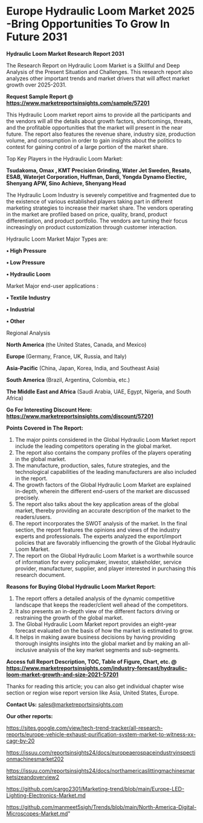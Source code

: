 # Europe Hydraulic Loom Market 2025 -Bring Opportunities To Grow In Future 2031

<strong>Hydraulic Loom Market Research Report 2031</strong>

The Research Report on Hydraulic Loom Market is a Skillful and Deep Analysis of the Present Situation and Challenges. This research report also analyzes other important trends and market drivers that will affect market growth over 2025-2031.

<strong>Request Sample Report @ <a href=https://www.marketreportsinsights.com/sample/57201>https://www.marketreportsinsights.com/sample/57201</a></strong>

This Hydraulic Loom market report aims to provide all the participants and the vendors will all the details about growth factors, shortcomings, threats, and the profitable opportunities that the market will present in the near future. The report also features the revenue share, industry size, production volume, and consumption in order to gain insights about the politics to contest for gaining control of a large portion of the market share.

Top Key Players in the Hydraulic Loom Market:

<strong>Tsudakoma, Omax , KMT Precision Grinding, Water Jet Sweden, Resato, ESAB, Waterjet Corporation, Huffman, Dardi, Yongda Dynamo Electirc, Shenyang APW, Sino Achieve, Shenyang Head</strong>

The Hydraulic Loom Industry is severely competitive and fragmented due to the existence of various established players taking part in different marketing strategies to increase their market share. The vendors operating in the market are profiled based on price, quality, brand, product differentiation, and product portfolio. The vendors are turning their focus increasingly on product customization through customer interaction.

Hydraulic Loom Market Major Types are:

<strong>• High Pressure 

• Low Pressure

• Hydraulic Loom</strong>

Market Major end-user applications :

<strong>• Textile Industry

• Industrial

• Other</strong>

Regional Analysis

</u><strong><b>North America</b></strong> (the United States, Canada, and Mexico)

<strong><b>Europe </b></strong>(Germany, France, UK, Russia, and Italy)

<strong><b>Asia-Pacific</b></strong> (China, Japan, Korea, India, and Southeast Asia)

<strong><b>South America</b></strong> (Brazil, Argentina, Colombia, etc.)

<strong><b>The Middle East and Africa</b></strong> (Saudi Arabia, UAE, Egypt, Nigeria, and South Africa)

<strong>Go For Interesting Discount Here: <a href=https://www.marketreportsinsights.com/discount/57201>https://www.marketreportsinsights.com/discount/57201</a></strong>

<strong>Points Covered in The Report:</strong>
<ol>
  <li>The major points considered in the Global Hydraulic Loom Market report include the leading competitors operating in the global market.</li>
  <li>The report also contains the company profiles of the players operating in the global market.</li>
  <li>The manufacture, production, sales, future strategies, and the technological capabilities of the leading manufacturers are also included in the report.</li>
  <li>The growth factors of the Global Hydraulic Loom Market are explained in-depth, wherein the different end-users of the market are discussed precisely.</li>
  <li>The report also talks about the key application areas of the global market, thereby providing an accurate description of the market to the readers/users.</li>
  <li>The report incorporates the SWOT analysis of the market. In the final section, the report features the opinions and views of the industry experts and professionals. The experts analyzed the export/import policies that are favorably influencing the growth of the Global Hydraulic Loom Market.</li>
  <li>The report on the Global Hydraulic Loom Market is a worthwhile source of information for every policymaker, investor, stakeholder, service provider, manufacturer, supplier, and player interested in purchasing this research document.</li>
</ol>
<strong>Reasons for Buying Global Hydraulic Loom Market Report:</strong>

<ol>
  <li>The report offers a detailed analysis of the dynamic competitive landscape that keeps the reader/client well ahead of the competitors.</li>
  <li>It also presents an in-depth view of the different factors driving or restraining the growth of the global market.</li>
  <li>The Global Hydraulic Loom Market report provides an eight-year forecast evaluated on the basis of how the market is estimated to grow.</li>
  <li>It helps in making aware business decisions by having providing thorough insights insights into the global market and by making an all-inclusive analysis of the key market segments and sub-segments.</li>
</ol>
<strong>Access full Report Description, TOC, Table of Figure, Chart, etc. @ <a href=https://www.marketreportsinsights.com/industry-forecast/hydraulic-loom-market-growth-and-size-2021-57201>https://www.marketreportsinsights.com/industry-forecast/hydraulic-loom-market-growth-and-size-2021-57201</a></strong>


Thanks for reading this article; you can also get individual chapter wise section or region wise report version like Asia, United States, Europe.

<strong>Contact Us:</strong>
sales@marketreportsinsights.com

<strong>Our other reports:</strong>

<a href=https://sites.google.com/view/tech-trend-tracker/all-research-reports/europe-vehicle-exhaust-purification-system-market-to-witness-xx-cagr-by-20>https://sites.google.com/view/tech-trend-tracker/all-research-reports/europe-vehicle-exhaust-purification-system-market-to-witness-xx-cagr-by-20</a>

<a href=https://issuu.com/reportsinsights24/docs/europeaerospaceindustryinspectionmachinesmarket202>https://issuu.com/reportsinsights24/docs/europeaerospaceindustryinspectionmachinesmarket202</a>

<a href=https://issuu.com/reportsinsights24/docs/northamericaslittingmachinesmarketsizeandoverview2>https://issuu.com/reportsinsights24/docs/northamericaslittingmachinesmarketsizeandoverview2</a>

<a href=https://github.com/cargo2301/Marketing-trend/blob/main/Europe-LED-Lighting-Electronics-Market.md>https://github.com/cargo2301/Marketing-trend/blob/main/Europe-LED-Lighting-Electronics-Market.md</a>

<a href=https://github.com/manmeet5sigh/Trends/blob/main/North-America-Digital-Microscopes-Market.md>https://github.com/manmeet5sigh/Trends/blob/main/North-America-Digital-Microscopes-Market.md</a>"
